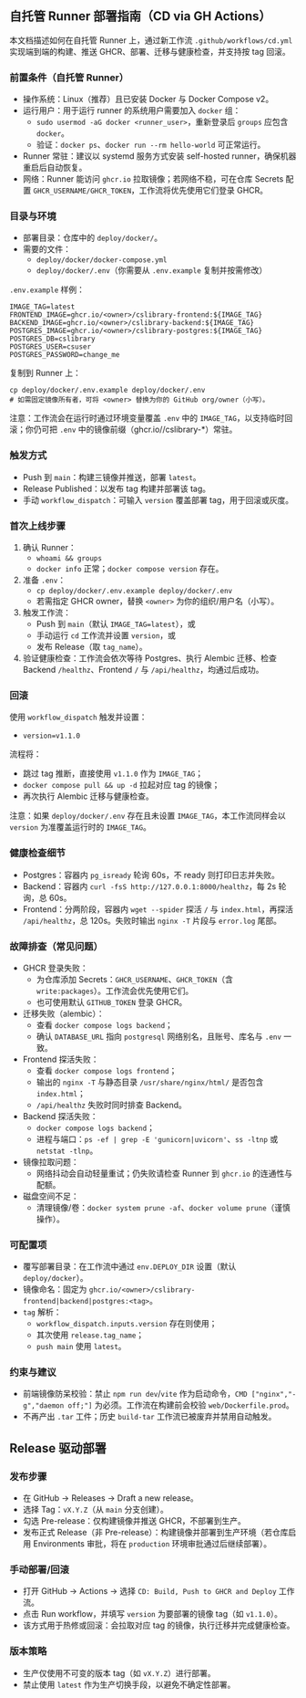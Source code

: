 ## 自托管 Runner 部署指南（CD via GH Actions）

本文档描述如何在自托管 Runner 上，通过新工作流 `.github/workflows/cd.yml` 实现端到端的构建、推送 GHCR、部署、迁移与健康检查，并支持按 tag 回滚。

### 前置条件（自托管 Runner）

- 操作系统：Linux（推荐）且已安装 Docker 与 Docker Compose v2。
- 运行用户：用于运行 runner 的系统用户需要加入 `docker` 组：
  - `sudo usermod -aG docker <runner_user>`，重新登录后 `groups` 应包含 `docker`。
  - 验证：`docker ps`、`docker run --rm hello-world` 可正常运行。
- Runner 常驻：建议以 systemd 服务方式安装 self-hosted runner，确保机器重启后自动恢复。
- 网络：Runner 能访问 `ghcr.io` 拉取镜像；若网络不稳，可在仓库 Secrets 配置 `GHCR_USERNAME/GHCR_TOKEN`，工作流将优先使用它们登录 GHCR。

### 目录与环境

- 部署目录：仓库中的 `deploy/docker/`。
- 需要的文件：
  - `deploy/docker/docker-compose.yml`
  - `deploy/docker/.env`（你需要从 `.env.example` 复制并按需修改）

`.env.example` 样例：

```
IMAGE_TAG=latest
FRONTEND_IMAGE=ghcr.io/<owner>/cslibrary-frontend:${IMAGE_TAG}
BACKEND_IMAGE=ghcr.io/<owner>/cslibrary-backend:${IMAGE_TAG}
POSTGRES_IMAGE=ghcr.io/<owner>/cslibrary-postgres:${IMAGE_TAG}
POSTGRES_DB=cslibrary
POSTGRES_USER=csuser
POSTGRES_PASSWORD=change_me
```

复制到 Runner 上：

```
cp deploy/docker/.env.example deploy/docker/.env
# 如需固定镜像所有者，可将 <owner> 替换为你的 GitHub org/owner（小写）。
```

注意：工作流会在运行时通过环境变量覆盖 `.env` 中的 `IMAGE_TAG`，以支持临时回滚；你仍可把 `.env` 中的镜像前缀（ghcr.io/<owner>/cslibrary-*）常驻。

### 触发方式

- Push 到 `main`：构建三镜像并推送，部署 `latest`。
- Release Published：以发布 tag 构建并部署该 tag。
- 手动 `workflow_dispatch`：可输入 `version` 覆盖部署 tag，用于回滚或灰度。

### 首次上线步骤

1. 确认 Runner：
   - `whoami && groups`
   - `docker info` 正常；`docker compose version` 存在。
2. 准备 `.env`：
   - `cp deploy/docker/.env.example deploy/docker/.env`
   - 若需指定 GHCR owner，替换 `<owner>` 为你的组织/用户名（小写）。
3. 触发工作流：
   - Push 到 `main`（默认 `IMAGE_TAG=latest`），或
   - 手动运行 `cd` 工作流并设置 `version`，或
   - 发布 Release（取 `tag_name`）。
4. 验证健康检查：工作流会依次等待 Postgres、执行 Alembic 迁移、检查 Backend `/healthz`、Frontend `/` 与 `/api/healthz`，均通过后成功。

### 回滚

使用 `workflow_dispatch` 触发并设置：

- `version=v1.1.0`

流程将：

- 跳过 tag 推断，直接使用 `v1.1.0` 作为 `IMAGE_TAG`；
- `docker compose pull && up -d` 拉起对应 tag 的镜像；
- 再次执行 Alembic 迁移与健康检查。

注意：如果 `deploy/docker/.env` 存在且未设置 `IMAGE_TAG`，本工作流同样会以 `version` 为准覆盖运行时的 `IMAGE_TAG`。

### 健康检查细节

- Postgres：容器内 `pg_isready` 轮询 60s，不 ready 则打印日志并失败。
- Backend：容器内 `curl -fsS http://127.0.0.1:8000/healthz`，每 2s 轮询，总 60s。
- Frontend：分两阶段，容器内 `wget --spider` 探活 `/` 与 `index.html`，再探活 `/api/healthz`，总 120s。失败时输出 `nginx -T` 片段与 `error.log` 尾部。

### 故障排查（常见问题）

- GHCR 登录失败：
  - 为仓库添加 Secrets：`GHCR_USERNAME`、`GHCR_TOKEN`（含 `write:packages`）。工作流会优先使用它们。
  - 也可使用默认 `GITHUB_TOKEN` 登录 GHCR。
- 迁移失败（alembic）：
  - 查看 `docker compose logs backend`；
  - 确认 `DATABASE_URL` 指向 `postgresql` 网络别名，且账号、库名与 `.env` 一致。
- Frontend 探活失败：
  - 查看 `docker compose logs frontend`；
  - 输出的 `nginx -T` 与静态目录 `/usr/share/nginx/html/` 是否包含 `index.html`；
  - `/api/healthz` 失败时同时排查 Backend。
- Backend 探活失败：
  - `docker compose logs backend`；
  - 进程与端口：`ps -ef | grep -E 'gunicorn|uvicorn'`、`ss -ltnp` 或 `netstat -tlnp`。
- 镜像拉取问题：
  - 网络抖动会自动轻量重试；仍失败请检查 Runner 到 `ghcr.io` 的连通性与配额。
- 磁盘空间不足：
  - 清理镜像/卷：`docker system prune -af`、`docker volume prune`（谨慎操作）。

### 可配置项

- 覆写部署目录：在工作流中通过 `env.DEPLOY_DIR` 设置（默认 `deploy/docker`）。
- 镜像命名：固定为 `ghcr.io/<owner>/cslibrary-frontend|backend|postgres:<tag>`。
- `tag` 解析：
  - `workflow_dispatch.inputs.version` 存在则使用；
  - 其次使用 `release.tag_name`；
  - `push main` 使用 `latest`。

### 约束与建议

- 前端镜像防呆校验：禁止 `npm run dev`/`vite` 作为启动命令，`CMD ["nginx","-g","daemon off;"]` 为必须。工作流在构建前会校验 `web/Dockerfile.prod`。
- 不再产出 `.tar` 工件；历史 `build-tar` 工作流已被废弃并禁用自动触发。

## Release 驱动部署

### 发布步骤

- 在 GitHub → Releases → Draft a new release。
- 选择 Tag：`vX.Y.Z`（从 `main` 分支创建）。
- 勾选 Pre-release：仅构建镜像并推送 GHCR，不部署到生产。
- 发布正式 Release（非 Pre-release）：构建镜像并部署到生产环境（若仓库启用 Environments 审批，将在 `production` 环境审批通过后继续部署）。

### 手动部署/回滚

- 打开 GitHub → Actions → 选择 `CD: Build, Push to GHCR and Deploy` 工作流。
- 点击 Run workflow，并填写 `version` 为要部署的镜像 tag（如 `v1.1.0`）。
- 该方式用于热修或回滚：会拉取对应 tag 的镜像，执行迁移并完成健康检查。

### 版本策略

- 生产仅使用不可变的版本 tag（如 `vX.Y.Z`）进行部署。
- 禁止使用 `latest` 作为生产切换手段，以避免不确定性部署。
